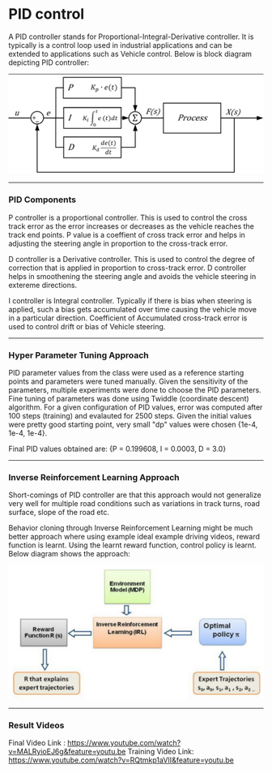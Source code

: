 # PID control

[//]: # (Image References) 
[image1]: ./images/PID_Control.png
[image2]: ./images/IRL.png

A PID controller stands for Proportional-Integral-Derivative controller. It is typically is a control loop used in industrial applications and can be extended to applications such as
Vehicle control. Below is block diagram depicting PID controller:

![alt text][image1]

---

### PID Components

P controller is a proportional controller. This is used to control the cross track error as the error increases or decreases as the vehicle reaches the track end points.
P value is a coeffient of cross track error and helps in adjusting the steering angle in proportion to the cross-track error.

D controller is a Derivative controller. This is used to control the degree of correction that is applied in proportion to cross-track error. D controller helps in smoothening
the steering angle and avoids the vehicle steering in extereme directions.

I controller is Integral controller. Typically if there is bias when steering is applied, such a bias gets accumulated over time causing the vehicle move in a particular direction.
Coefficient of Accumulated cross-track error is used to control drift or bias of Vehicle steering.

---

### Hyper Parameter Tuning Approach

PID parameter values from the class were used as a reference starting points and parameters were tuned manually.
Given the sensitivity of the parameters, multiple experiments were done to choose the PID parameters. Fine tuning
of parameters was done using Twiddle (coordinate descent) algorithm. For a given configuration of PID values,
error was computed after 100 steps (training) and evalauted for 2500 steps. Given the initial values were pretty
good starting point, very small "dp" values were chosen {1e-4, 1e-4, 1e-4}.

Final PID values obtained are: {P = 0.199608, I = 0.0003, D = 3.0}

---

### Inverse Reinforcement Learning Approach

Short-comings of PID controller are that this approach would not generalize very well for multiple road conditions such as 
variations in track turns, road surface, slope of the road etc.

Behavior cloning through Inverse Reinforcement Learning might be much better approach where using example ideal example driving videos,
reward function is learnt. Using the learnt reward function, control policy is learnt. Below diagram shows the approach:

![alt text][image2]

---

### Result Videos

Final Video Link   : https://www.youtube.com/watch?v=MALRyioEJ6g&feature=youtu.be
Training Video Link: https://www.youtube.com/watch?v=RQtmkp1aVII&feature=youtu.be 

